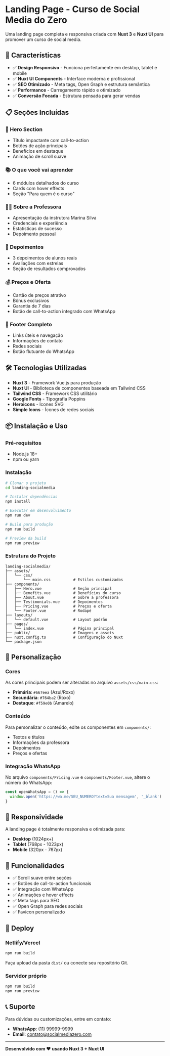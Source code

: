# Landing Page - Curso de Social Media do Zero

Uma landing page completa e responsiva criada com **Nuxt 3** e **Nuxt UI** para promover um curso de social media.

## 🚀 Características

- ✅ **Design Responsivo** - Funciona perfeitamente em desktop, tablet e mobile
- ✅ **Nuxt UI Components** - Interface moderna e profissional
- ✅ **SEO Otimizado** - Meta tags, Open Graph e estrutura semântica
- ✅ **Performance** - Carregamento rápido e otimizado
- ✅ **Conversão Focada** - Estrutura pensada para gerar vendas

## 📋 Seções Incluídas

### 🎯 Hero Section
- Título impactante com call-to-action
- Botões de ação principais
- Benefícios em destaque
- Animação de scroll suave

### 📚 O que você vai aprender
- 6 módulos detalhados do curso
- Cards com hover effects
- Seção "Para quem é o curso"

### 👩‍🏫 Sobre a Professora
- Apresentação da instrutora Marina Silva
- Credenciais e experiência
- Estatísticas de sucesso
- Depoimento pessoal

### 💬 Depoimentos
- 3 depoimentos de alunos reais
- Avaliações com estrelas
- Seção de resultados comprovados

### 💰 Preços e Oferta
- Cartão de preços atrativo
- Bônus exclusivos
- Garantia de 7 dias
- Botão de call-to-action integrado com WhatsApp

### 📱 Footer Completo
- Links úteis e navegação
- Informações de contato
- Redes sociais
- Botão flutuante do WhatsApp

## 🛠️ Tecnologias Utilizadas

- **Nuxt 3** - Framework Vue.js para produção
- **Nuxt UI** - Biblioteca de componentes baseada em Tailwind CSS
- **Tailwind CSS** - Framework CSS utilitário
- **Google Fonts** - Tipografia Poppins
- **Heroicons** - Ícones SVG
- **Simple Icons** - Ícones de redes sociais

## 📦 Instalação e Uso

### Pré-requisitos
- Node.js 18+ 
- npm ou yarn

### Instalação
```bash
# Clonar o projeto
cd landing-socialmedia

# Instalar dependências
npm install

# Executar em desenvolvimento
npm run dev

# Build para produção
npm run build

# Preview da build
npm run preview
```

### Estrutura do Projeto
```
landing-socialmedia/
├── assets/
│   └── css/
│       └── main.css          # Estilos customizados
├── components/
│   ├── Hero.vue              # Seção principal
│   ├── Benefits.vue          # Benefícios do curso
│   ├── About.vue             # Sobre a professora
│   ├── Testimonials.vue      # Depoimentos
│   ├── Pricing.vue           # Preços e oferta
│   └── Footer.vue            # Rodapé
├── layouts/
│   └── default.vue           # Layout padrão
├── pages/
│   └── index.vue             # Página principal
├── public/                   # Imagens e assets
├── nuxt.config.ts            # Configuração do Nuxt
└── package.json
```

## 🎨 Personalização

### Cores
As cores principais podem ser alteradas no arquivo `assets/css/main.css`:
- **Primária**: `#667eea` (Azul/Roxo)
- **Secundária**: `#764ba2` (Roxo)
- **Destaque**: `#f59e0b` (Amarelo)

### Conteúdo
Para personalizar o conteúdo, edite os componentes em `components/`:
- Textos e títulos
- Informações da professora
- Depoimentos
- Preços e ofertas

### Integração WhatsApp
No arquivo `components/Pricing.vue` e `components/Footer.vue`, altere o número do WhatsApp:
```javascript
const openWhatsApp = () => {
  window.open('https://wa.me/SEU_NUMERO?text=Sua mensagem', '_blank')
}
```

## 📱 Responsividade

A landing page é totalmente responsiva e otimizada para:
- **Desktop** (1024px+)
- **Tablet** (768px - 1023px)  
- **Mobile** (320px - 767px)

## 🔧 Funcionalidades

- ✅ Scroll suave entre seções
- ✅ Botões de call-to-action funcionais
- ✅ Integração com WhatsApp
- ✅ Animações e hover effects
- ✅ Meta tags para SEO
- ✅ Open Graph para redes sociais
- ✅ Favicon personalizado

## 🚀 Deploy

### Netlify/Vercel
```bash
npm run build
```
Faça upload da pasta `dist/` ou conecte seu repositório Git.

### Servidor próprio
```bash
npm run build
npm run preview
```

## 📞 Suporte

Para dúvidas ou customizações, entre em contato:
- **WhatsApp**: (11) 99999-9999
- **Email**: contato@socialmediazero.com

---

**Desenvolvido com ❤️ usando Nuxt 3 + Nuxt UI**


